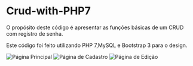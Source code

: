 # Crud-with-PHP7

O propósito deste código é apresentar as funções básicas de um CRUD com registro de senha.

Este código foi feito utilizando PHP 7,MySQL e Bootstrap 3 para o design.

![Página Principal](https://drive.google.com/file/d/0B8SfXX_5OLa4QWpIeVAzQmZsRms/view?usp=sharing)
![Página de Cadastro](https://drive.google.com/file/d/0B8SfXX_5OLa4VlNpU29haExEcUE/view?usp=sharing)
![Página de Edição](https://drive.google.com/file/d/0B8SfXX_5OLa4Zm5CWEM1Tjd6UHc/view?usp=sharing)